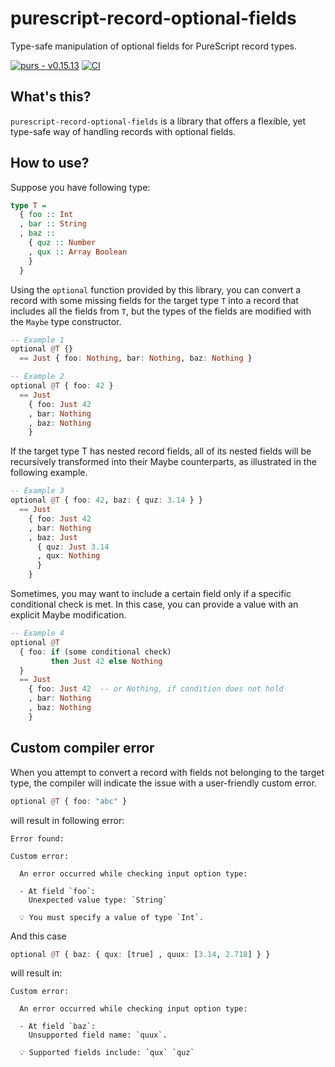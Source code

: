 # purescript-record-optional-fields

Type-safe manipulation of optional fields for PureScript record types.

[![purs - v0.15.13](https://img.shields.io/badge/purs-v0.15.13-blue?logo=purescript)](https://github.com/purescript/purescript/releases/tag/v0.15.13) [![CI](https://github.com/katsujukou/purescript-optional-fields/actions/workflows/ci.yml/badge.svg)](https://github.com/katsujukou/purescript-optional-fields/actions/workflows/ci.yml)

## What's this?

`purescript-record-optional-fields` is a library that offers a flexible, yet type-safe way of handling records with optional fields.

## How to use?

Suppose you have following type:

```purescript
type T =
  { foo :: Int
  , bar :: String
  , baz ::
    { quz :: Number
    , qux :: Array Boolean
    }
  }
```

Using the `optional` function provided by this library, you can convert a record with some missing fields for the target type `T` into a record that includes all the fields from `T`, but the types of the fields are modified with the `Maybe` type constructor.

```purescript
-- Example 1
optional @T {}
  == Just { foo: Nothing, bar: Nothing, baz: Nothing }

-- Example 2
optional @T { foo: 42 }
  == Just
    { foo: Just 42
    , bar: Nothing
    , baz: Nothing
    }
```

If the target type T has nested record fields, all of its nested fields will be recursively transformed into their Maybe counterparts, as illustrated in the following example.

```purescript
-- Example 3
optional @T { foo: 42, baz: { quz: 3.14 } }
  == Just
    { foo: Just 42
    , bar: Nothing
    , baz: Just
      { quz: Just 3.14
      , qux: Nothing
      }
    }
```

Sometimes, you may want to include a certain field only if a specific conditional check is met. In this case, you can provide a value with an explicit Maybe modification.

```purescript
-- Example 4
optional @T
  { foo: if (some conditional check)
         then Just 42 else Nothing
  }
  == Just
    { foo: Just 42  -- or Nothing, if condition does not hold
    , bar: Nothing
    , baz: Nothing
    }
```

## Custom compiler error

When you attempt to convert a record with fields not belonging to the target type, the compiler will indicate the issue with a user-friendly custom error.

```purescript
optional @T { foo: "abc" }
```

will result in following error:

```
Error found:

Custom error:

  An error occurred while checking input option type:

  - At field `foo`:
    Unexpected value type: `String`

  💡 You must specify a value of type `Int`.
```

And this case

```purs
optional @T { baz: { qux: [true] , quux: [3.14, 2.718] } }
```

will result in:

```
Custom error:

  An error occurred while checking input option type:

  - At field `baz`:
    Unsupported field name: `quux`.

  💡 Supported fields include: `qux` `quz`
```
